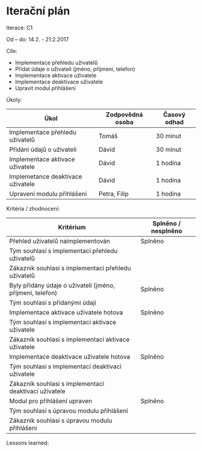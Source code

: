 <h1>Iterační plán</h1>
Iterace:  C1

Od – do: 14.2. - 21.2.2017


Cíle:
- Implementace přehledu uživatelů
- Přidat údaje o uživateli (jméno, příjmení, telefon)
- Implementace aktivace uživatele
- Implementace deaktivace uživatele
- Upravit modul přihlášení

Úkoly:

|Úkol|	Zodpovědná osoba|	Časový odhad|
|---|---|---|
|Implementace přehledu uživatelů|Tomáš|30 minut|
|Přidání údajů o uživateli|Dávid|30 minut|
|Implementace aktivace uživatele|Dávid|1 hodina|
|Implemetance deaktivace uživatele|Dávid|1 hodina|
|Upravení modulu přihlášení|Petra, Filip|1 hodina|

Kritéria / zhodnocení:

|Kritérium	|Splněno / nesplněno|
|---|---|
|Přehled uživatelů naimplementován|Splněno|
|Tým souhlasí s implementací přehledu uživatelů||
|Zákazník souhlasí s implementací přehledu uživatelů||
|Byly přidány údaje o uživateli (jméno, přijmení, telefon)|Splněno|
|Tým souhlasí s přidanými údaji||
|Implementace aktivace uživatele hotova|Splněno|
|Tým souhlasí s implementací aktivace uživatele||
|Zákazník souhlasí s implementací aktivace uživatele||
|Implementace deaktivace uživatele hotova|Splněno|
|Tým souhlasí s implementací deaktivací uživatele||
|Zákazník souhlasí s implementací deaktivací uživatele||
|Modul pro přihlášení upraven|Splněno|
|Tým souhlasí s úpravou modulu přihlášení||
|Zákazník souhlasí s úpravou modulu přihlášení||

Lessons learned:
